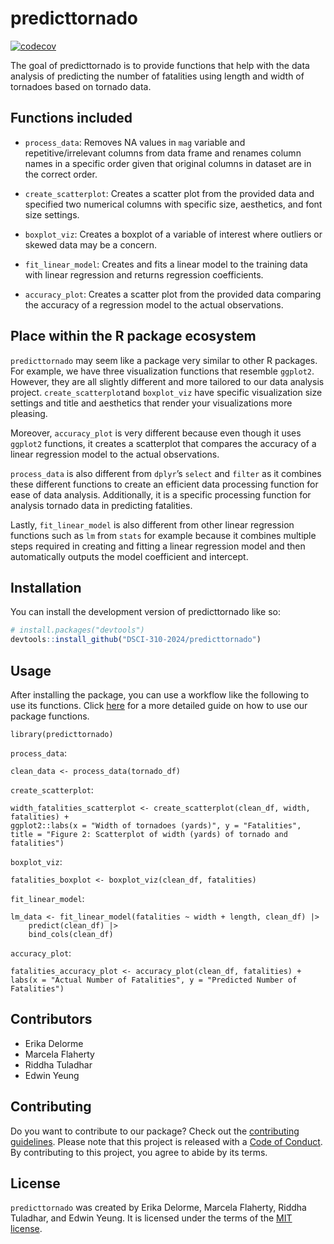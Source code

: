 
<!-- README.md is generated from README.Rmd. Please edit that file -->

# predicttornado

<!-- badges: start -->

[![codecov](https://codecov.io/gh/DSCI-310-2024/predicttornado/graph/badge.svg?token=mMPk1l0T8M)](https://codecov.io/gh/DSCI-310-2024/predicttornado)
<!-- badges: end -->

The goal of predicttornado is to provide functions that help with the
data analysis of predicting the number of fatalities using length and
width of tornadoes based on tornado data.

## Functions included

- `process_data`: Removes NA values in `mag` variable and
  repetitive/irrelevant columns from data frame and renames column names
  in a specific order given that original columns in dataset are in the
  correct order.

- `create_scatterplot`: Creates a scatter plot from the provided data
  and specified two numerical columns with specific size, aesthetics,
  and font size settings.

- `boxplot_viz`: Creates a boxplot of a variable of interest where
  outliers or skewed data may be a concern.

- `fit_linear_model`: Creates and fits a linear model to the training
  data with linear regression and returns regression coefficients.

- `accuracy_plot`: Creates a scatter plot from the provided data
  comparing the accuracy of a regression model to the actual
  observations.

## Place within the R package ecosystem

`predicttornado` may seem like a package very similar to other R
packages. For example, we have three visualization functions that
resemble `ggplot2`. However, they are all slightly different and more
tailored to our data analysis project. `create_scatterplot`and
`boxplot_viz` have specific visualization size settings and title and
aesthetics that render your visualizations more pleasing.

Moreover, `accuracy_plot` is very different because even though it uses
`ggplot2` functions, it creates a scatterplot that compares the accuracy
of a linear regression model to the actual observations.

`process_data` is also different from `dplyr`’s `select` and `filter` as
it combines these different functions to create an efficient data
processing function for ease of data analysis. Additionally, it is a
specific processing function for analysis tornado data in predicting
fatalities.

Lastly, `fit_linear_model` is also different from other linear
regression functions such as `lm` from `stats` for example because it
combines multiple steps required in creating and fitting a linear
regression model and then automatically outputs the model coefficient
and intercept.

## Installation

You can install the development version of predicttornado like so:

``` r
# install.packages("devtools")
devtools::install_github("DSCI-310-2024/predicttornado")
```

## Usage

After installing the package, you can use a workflow like the following
to use its functions. Click
[here](https://github.com/DSCI-310-2024/predicttornado/blob/main/vignettes/predicttornado-vignette.Rmd)
for a more detailed guide on how to use our package functions.

    library(predicttornado)

`process_data`:

    clean_data <- process_data(tornado_df)

`create_scatterplot`:

    width_fatalities_scatterplot <- create_scatterplot(clean_df, width, fatalities) + 
    ggplot2::labs(x = "Width of tornadoes (yards)", y = "Fatalities", 
    title = "Figure 2: Scatterplot of width (yards) of tornado and fatalities")

`boxplot_viz`:

    fatalities_boxplot <- boxplot_viz(clean_df, fatalities)

`fit_linear_model`:

    lm_data <- fit_linear_model(fatalities ~ width + length, clean_df) |>
        predict(clean_df) |>
        bind_cols(clean_df)

`accuracy_plot`:

    fatalities_accuracy_plot <- accuracy_plot(clean_df, fatalities) + 
    labs(x = "Actual Number of Fatalities", y = "Predicted Number of Fatalities")

## Contributors

- Erika Delorme
- Marcela Flaherty
- Riddha Tuladhar
- Edwin Yeung

## Contributing

Do you want to contribute to our package? Check out the [contributing
guidelines](https://github.com/DSCI-310-2024/predicttornado/blob/main/CONTRIBUTING.md).
Please note that this project is released with a [Code of
Conduct](https://github.com/DSCI-310-2024/predicttornado/blob/main/CODE_OF_CONDUCT.md).
By contributing to this project, you agree to abide by its terms.

## License

`predicttornado` was created by Erika Delorme, Marcela Flaherty, Riddha
Tuladhar, and Edwin Yeung. It is licensed under the terms of the [MIT
license](https://github.com/DSCI-310-2024/predicttornado/blob/main/LICENSE.md).
